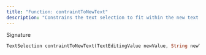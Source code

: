 ```yaml
---
title: "Function: contraintToNewText"
description: "Constrains the text selection to fit within the new text length."
---
```


Signature
```dart
TextSelection contraintToNewText(TextEditingValue newValue, String newText);
```
